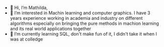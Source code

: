 - 👋 Hi, I’m Mathilda, 
- 👀 I’m interested in Machin learning and computer graphics. I have 3 years experience working in academia and industry on different algorithms especially on bringing the pure methods in machion learning and its real world applications together
- 🌱 I’m currently learning SQL, don't make fun of it, I didn't take it when I was at colledge 


<!---
Mathilda88/Mathilda88 is a ✨ special ✨ repository because its `README.md` (this file) appears on your GitHub profile.
You can click the Preview link to take a look at your changes.
--->
